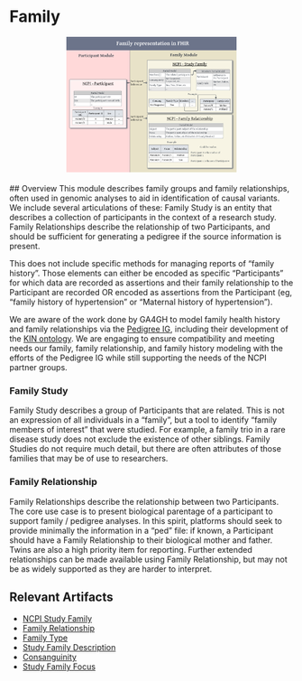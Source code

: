 # Family

<div style="text-align: center;">
    <img style="display: block; margin: 0 auto; margin-bottom: 20px;" width="60%" src="ncpi_family_module_relationships.png" alt="Family Model Diagram" />
</div>
## Overview
This module describes family groups and family relationships, often used in genomic analyses to aid in identification of causal variants. We include several articulations of these: Family Study is an entity that describes a collection of participants in the context of a research study. Family Relationships describe the relationship of two Participants, and should be sufficient for generating a pedigree if the source information is present.

This does not include specific methods for managing reports of “family history”. Those elements can either be encoded as specific “Participants” for which data are recorded as assertions and their family relationship to the Participant are recorded OR encoded as assertions from the Participant (eg, “family history of hypertension” or “Maternal history of hypertension”).

We are aware of the work done by GA4GH to model family health history and family relationships via the [Pedigree IG](https://ga4gh.github.io/pedigree-fhir-ig/), including their development of the [KIN ontology](https://github.com/ga4gh/pedigree_family_history_terminology). We are engaging to ensure compatibility and meeting needs our family, family relationship, and family history modeling with the efforts of the Pedigree IG while still supporting the needs of the NCPI partner groups.

### Family Study
Family Study describes a group of Participants that are related. This is not an expression of all individuals in a “family”, but a tool to identify “family members of interest” that were studied. For example, a family trio in a rare disease study does not exclude the existence of other siblings. Family Studies do not require much detail, but there are often attributes of those families that may be of use to researchers.

### Family Relationship
Family Relationships describe the relationship between two Participants. The core use case is to present biological parentage of a participant to support family / pedigree analyses. In this spirit, platforms should seek to provide minimally the information in a “ped” file: if known, a Participant should have a Family Relationship to their biological mother and father. Twins are also a high priority item for reporting. Further extended relationships can be made available using Family Relationship, but may not be as widely supported as they are harder to interpret.


## Relevant Artifacts
- [NCPI Study Family](StructureDefinition-ncpi-study-family.html)
- [Family Relationship](StructureDefinition-ncpi-family-relationship.html)
- [Family Type](StructureDefinition-family-type.html)
- [Study Family Description](StructureDefinition-description.html)
- [Consanguinity](StructureDefinition-consanguinity.html)
- [Study Family Focus](StructureDefinition-study-family-focus.html)
